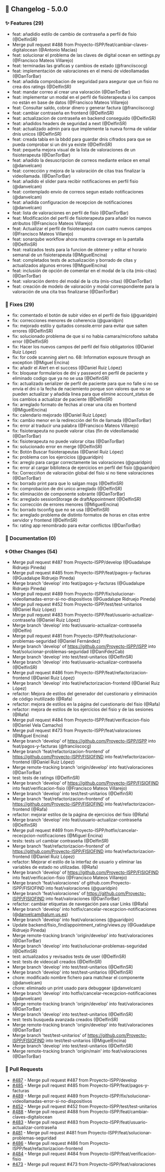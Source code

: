 ## 🚀 Changelog - 5.0.0

### ✨ Features (29)
- feat: añadidio estilo de cambio de contraseña a perfil de fisio (@DelfinSR)
- Merge pull request #488 from Proyecto-ISPP/feat/cambiar-claves-digitalocean (@Antonio Macías)
- feat: solucionar el problema de las claves de digital ocean en settings.py (@Francisco Mateos Villarejo)
- feat: terminadas las graficas y cambios de estado (@franciiscocg)
- feat: implementación de valoraciones en el menú de videollamadas (@DanTorBar)
- feat: añadida comprobacion de seguridad para asegurar que un fisio no crea dos ratings (@DelfinSR)
- feat: mandar correo al crear una valoración (@DanTorBar)
- feat: implementar un modal en el perfil de fisioterapeuta si los campos no están en base de datos (@Francisco Mateos Villarejo)
- feat: Consultar saldo, cobrar dinero y generar factura (@franciiscocg)
- feat: cambiar contraseña en frontend (@DelfinSR)
- feat: actualizacion de contraseña en backend conseguido (@DelfinSR)
- feat: añadidos headers de seguridad a next (@DelfinSR)
- feat: actualizado admin para que implemente la nueva forma de validar dnis unicos (@DelfinSR)
- feat: creada tabla en la bbdd para guardar dnis cifrados para que se pueda comprobar si un dni ya existe (@DelfinSR)
- feat: pequeña mejora visual de la lista de valoraciones de un fisioterapeuta (@DanTorBar)
- feat: añadido la desuscripcion de correos mediante enlace en email (@danvelcam)
- feat: corrección y mejora de la valoración de citas tras finalizar la videollamada. (@DanTorBar)
- feat: añadido el slider para recibir notificaciones en perfil fisio (@danvelcam)
- feat: contemplado envio de correos segun estado notificaciones (@danvelcam)
- feat: añadida configuracion de recepcion de notificaciones (@danvelcam)
- feat: lista de valoraciones en perfil de fisio (@DanTorBar)
- feat: Modificación del perfil de fisioterapeuta para añadir los nuevos atributos (@Francisco Mateos Villarejo)
- feat: Actualizar el perfil de fisioterapeuta con cuatro nuevos campos (@Francisco Mateos Villarejo)
- feat: sonarqube workflow ahora muestra coverage en la pantalla (@DelfinSR)
- feat: realizados tests para la funcion de obtener y editar el horario semanal de un fisioterapeuta (@MiguelEncina)
- feat: completados tests de actualización y borrado de citas y actualizados algunos errores (@MiguelEncina)
- feat: inclusión de opción de comentar en el modal de la cita (mis-citas) (@DanTorBar)
- feat: valoración dentro del modal de la cita (mis-citas) (@DanTorBar)
- feat: creación de modelo de valoración y modal correspondiente para la valoración de una cita tras finalizarse (@DanTorBar)
### 🐛 Fixes (29)
- fix: comentado el botón de subir vídeo en el perfil de fisio (@guaridpin)
- fix: correcciones menores de coherencia (@guaridpin)
- fix: mejorado estilo y quitados console.error para evitar que salten errores (@DelfinSR)
- fix: solucionado problema de que si no habia camara/microfono saltaba error (@DelfinSR)
- fix: Hacer los nuevos campos del perfil del fisio obligatorios (@Daniel Ruiz López)
- fix: for code scanning alert no. 68: Information exposure through an exception (@Miguel Encina)
- fix: añadir el Alert en el success (@Daniel Ruiz López)
- fix: bloquear formularios de dni y password en perfil de paciente y eliminado codigo que ya no se usa (@DelfinSR)
- fix: actualizado serializer de perfil de paciente para que no falle si no se envia el dni o la fecha de naciemiento porque son valores que no se pueden actualizar y añadida linea para que elimine account_status de los cambios a actualizar de paciente (@DelfinSR)
- fix: arreglado formato de fechas al crear una cita en frontend (@MiguelEncina)
- fix: calendario mejorado (@Daniel Ruiz López)
- fix: cambio menor en la redirección del fin de llamada (@DanTorBar)
- fix: error al traducir una palabra (@Francisco Mateos Villarejo)
- fix: fisioterapeuta no puede valorar citas (fin de videollamada) (@DanTorBar)
- fix: fisioterapeuta no puede valorar citas (@DanTorBar)
- fix: solucionado error en merge (@DelfinSR)
- fix: Botón Buscar fisioterapeutas (@Daniel Ruiz López)
- fix: problema con los ejercicios (@guaridpin)
- fix: arreglo para cargar correctamente las valoraciones (@guaridpin)
- fix: error al cargar biblioteca de ejercicios en perfil del fisio (@guaridpin)
- fix: Correcciñon de valoración global del fisio si no tiene valoraciones (@DanTorBar)
- fix: borrado print para que lo salgan msgs (@DelfinSR)
- fix: comprobacion de dni unico arreglado (@DelfinSR)
- fix: eliminación de componente sobrante (@DanTorBar)
- fix: arreglado sessionStorage de draftAppointment (@DelfinSR)
- fix: corrección de errores menores (@MiguelEncina)
- fix: borrado tsconfig que no se usa (@DelfinSR)
- fix: arreglado problema de distinto formatos de horas en citas entre servidor y frontend (@DelfinSR)
- fix: rating app renombrado para evitar conflictos (@DanTorBar)
### 📖 Documentation (0)

### 🌀 Other Changes (54)
- Merge pull request #487 from Proyecto-ISPP/develop (@Guadalupe Ridruejo Pineda)
- Merge pull request #485 from Proyecto-ISPP/feat/pagos-y-facturas (@Guadalupe Ridruejo Pineda)
- Merge branch 'develop' into feat/pagos-y-facturas (@Guadalupe Ridruejo Pineda)
- Merge pull request #489 from Proyecto-ISPP/fix/solucionar-videollamadas-error-si-no-dispositivos (@Guadalupe Ridruejo Pineda)
- Merge pull request #452 from Proyecto-ISPP/test/test-unitarios (@Daniel Ruiz López)
- Merge pull request #483 from Proyecto-ISPP/feat/usuario-actualizar-contraseña (@Daniel Ruiz López)
- Merge branch 'develop' into feat/usuario-actualizar-contraseña (@Delfin)
- Merge pull request #481 from Proyecto-ISPP/feat/solucionar-problemas-seguridad (@Daniel Fernández)
- Merge branch 'develop' of https://github.com/Proyecto-ISPP/ISPP into feat/solucionar-problemas-seguridad (@DaniFdezCab)
- Merge branch 'develop' into test/test-unitarios (@DelfinSR)
- Merge branch 'develop' into feat/usuario-actualizar-contraseña (@DelfinSR)
- Merge pull request #486 from Proyecto-ISPP/feat/refactorizacion-frontend (@Daniel Ruiz López)
- Merge branch 'develop' into feat/refactorizacion-frontend (@Daniel Ruiz López)
- refactor: Mejora de estilos del generador del cuestionario y eliminación de código inutilizado (@Rafa)
- refactor: mejora de estilos en la página del cuestionario del fisio (@Rafa)
- refactor: mejora de estilos de los ejercicios del fisio y de las sesiones (@Rafa)
- Merge pull request #484 from Proyecto-ISPP/feat/verificacion-fisio (@Daniel Vela Camacho)
- Merge pull request #473 from Proyecto-ISPP/feat/valoraciones (@Miguel Encina)
- Merge branch 'develop' of https://github.com/Proyecto-ISPP/ISPP into feat/pagos-y-facturas (@franciiscocg)
- Merge branch 'feat/refactorizacion-frontend' of https://github.com/Proyecto-ISPP/FISIOFIND into feat/refactorizacion-frontend (@Daniel Ruiz López)
- Merge remote-tracking branch 'origin/develop' into feat/valoraciones (@DanTorBar)
- test: tests de ratings (@DelfinSR)
- Merge branch 'develop' of https://github.com/Proyecto-ISPP/FISIOFIND into feat/verificacion-fisio (@Francisco Mateos Villarejo)
- Merge branch 'develop' into test/test-unitarios (@DelfinSR)
- Merge branch 'feat/refactorizacion-frontend' of https://github.com/Proyecto-ISPP/FISIOFIND into feat/refactorizacion-frontend (@Rafa)
- refactor: mejorar estilos de la página de ejercicios del fisio (@Rafa)
- Merge branch 'develop' into feat/usuario-actualizar-contraseña (@DelfinSR)
- Merge pull request #469 from Proyecto-ISPP/hotfix/cancelar-rececpcion-notificaciones (@Miguel Encina)
- tests: tests url cambiar contraseña (@DelfinSR)
- Merge branch 'feat/refactorizacion-frontend' of https://github.com/Proyecto-ISPP/FISIOFIND into feat/refactorizacion-frontend (@Daniel Ruiz López)
- refactor: Mejorar el estilo de la interfaz de usuario y eliminar las variables de estado no utilizadas. (@Rafa)
- Merge branch 'develop' of https://github.com/Proyecto-ISPP/FISIOFIND into feat/verificacion-fisio (@Francisco Mateos Villarejo)
- Merge branch 'feat/valoraciones' of github.com:Proyecto-ISPP/FISIOFIND into feat/valoraciones (@guaridpin)
- Merge branch 'feat/valoraciones' of https://github.com/Proyecto-ISPP/FISIOFIND into feat/valoraciones (@DanTorBar)
- refactor: cambiar etiquetas de navegación para usar Links (@Rafa)
- Merge branch 'develop' into hotfix/cancelar-rececpcion-notificaciones (@danvelcam@alum.us.es)
- Merge branch 'develop' into feat/valoraciones (@guaridpin)
- Update backend/fisio_find/appointment_rating/views.py (@Guadalupe Ridruejo Pineda)
- Merge remote-tracking branch 'origin/develop' into feat/valoraciones (@DanTorBar)
- Merge branch 'develop' into feat/solucionar-problemas-seguridad (@DelfinSR)
- test: actualizados y revisados tests de user (@DelfinSR)
- test: tests de videocall creados (@DelfinSR)
- Merge branch 'develop' into test/test-unitarios (@DelfinSR)
- Merge branch 'develop' into test/test-unitarios (@DelfinSR)
- chore: modificado nombre fichero para matchear el componente (@danvelcam)
- chore: eliminado un print usado para debuggear (@danvelcam)
- Merge branch 'develop' into hotfix/cancelar-rececpcion-notificaciones (@danvelcam)
- Merge remote-tracking branch 'origin/develop' into feat/valoraciones (@DanTorBar)
- Merge branch 'develop' into test/test-unitarios (@DelfinSR)
- test: tests busqueda avanzada creados (@DelfinSR)
- Merge remote-tracking branch 'origin/develop' into feat/valoraciones (@DanTorBar)
- Merge branch 'test/test-unitarios' of https://github.com/Proyecto-ISPP/FISIOFIND into test/test-unitarios (@MiguelEncina)
- Merge branch 'develop' into test/test-unitarios (@DelfinSR)
- Merge remote-tracking branch 'origin/main' into feat/valoraciones (@DanTorBar)
### 🔗 Pull Requests
- [#487](https://github.com/Proyecto-ISPP/FISIOFIND/pull/487) - Merge pull request #487 from Proyecto-ISPP/develop
- [#485](https://github.com/Proyecto-ISPP/FISIOFIND/pull/485) - Merge pull request #485 from Proyecto-ISPP/feat/pagos-y-facturas
- [#489](https://github.com/Proyecto-ISPP/FISIOFIND/pull/489) - Merge pull request #489 from Proyecto-ISPP/fix/solucionar-videollamadas-error-si-no-dispositivos
- [#452](https://github.com/Proyecto-ISPP/FISIOFIND/pull/452) - Merge pull request #452 from Proyecto-ISPP/test/test-unitarios
- [#488](https://github.com/Proyecto-ISPP/FISIOFIND/pull/488) - Merge pull request #488 from Proyecto-ISPP/feat/cambiar-claves-digitalocean
- [#483](https://github.com/Proyecto-ISPP/FISIOFIND/pull/483) - Merge pull request #483 from Proyecto-ISPP/feat/usuario-actualizar-contraseña
- [#481](https://github.com/Proyecto-ISPP/FISIOFIND/pull/481) - Merge pull request #481 from Proyecto-ISPP/feat/solucionar-problemas-seguridad
- [#486](https://github.com/Proyecto-ISPP/FISIOFIND/pull/486) - Merge pull request #486 from Proyecto-ISPP/feat/refactorizacion-frontend
- [#484](https://github.com/Proyecto-ISPP/FISIOFIND/pull/484) - Merge pull request #484 from Proyecto-ISPP/feat/verificacion-fisio
- [#473](https://github.com/Proyecto-ISPP/FISIOFIND/pull/473) - Merge pull request #473 from Proyecto-ISPP/feat/valoraciones
